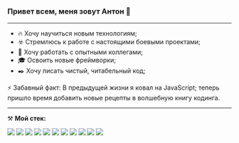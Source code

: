 ### Привет всем, меня зовут Антон 👋
---
- 🔥 Хочу научиться новым технологиям;
- ☣️ Стремлюсь к работе с настоящими боевыми проектами;
- 🔞 Хочу работать с опытными коллегами;
- 🎓 Освоить новые фреймворки;
- ✒️ Хочу писать чистый, читабельный код;

⚡ Забавный факт: В предыдущей жизни я ковал на JavaScript; теперь пришло время добавить новые рецепты в волшебную книгу кодинга.
***
⚒️ **Мой стек:**

<img src="https://img.shields.io/badge/JAVASCRIPT-2F4F4F?style=for-the-badge&logo=javascript&logoColor="/> <img src="https://img.shields.io/badge/React-2F4F4F?style=for-the-badge&logo=react&logoColor="/> <img src="https://img.shields.io/badge/Node.js-2F4F4F?style=for-the-badge&logo=node.js&logoColor="/> <img src="https://img.shields.io/badge/typescript-2F4F4F?style=for-the-badge&logo=typescript&logoColor="/> <img src="https://img.shields.io/badge/mongoDB-2F4F4F?style=for-the-badge&logo=mongodb&logoColor="/> <img src="https://img.shields.io/badge/webpack-2F4F4F?style=for-the-badge&logo=webpack&logoColor="/> <img src="https://img.shields.io/badge/git-2F4F4F?style=for-the-badge&logo=git&logoColor="/> <img src="https://img.shields.io/badge/github-2F4F4F?style=for-the-badge&logo=github&logoColor="/> <img src="https://img.shields.io/badge/html5-2F4F4F?style=for-the-badge&logo=html5&logoColor="/> <img src="https://img.shields.io/badge/css3-2F4F4F?style=for-the-badge&logo=css3&logoColor="/> <img src="https://img.shields.io/badge/css3-2F4F4F?style=for-the-badge&logo=jenkins&logoColor="/>
